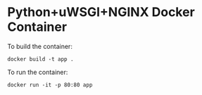 # Python+uWSGI+NGINX Docker Container

To build the container:

```
docker build -t app .
```

To run the container:

```
docker run -it -p 80:80 app
```
